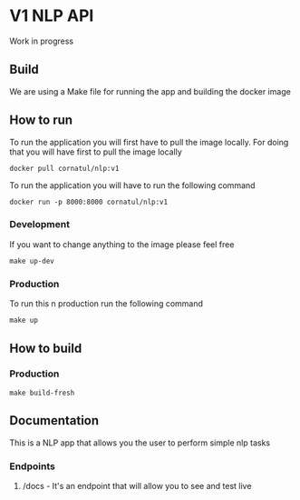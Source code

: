 # V1 NLP API

Work in progress

## Build
We are using a Make file for running the app and building the docker image


## How to run

To run the application you will first have to pull the image locally. For doing that you will have first to pull the image locally

```commandline
docker pull cornatul/nlp:v1
```

To run the application you will have to run the following command

```commandline
docker run -p 8000:8000 cornatul/nlp:v1
```


### Development
If you want to change anything to the image please feel free

```commandline
make up-dev
```

### Production
To run this n production run the following command

```commandline
make up
```

## How to build 



### Production
```commandline
make build-fresh
```


## Documentation 

This is a NLP app that allows you the user to perform simple nlp tasks

### Endpoints

1. /docs - It's an endpoint that will allow you to see and test live 
